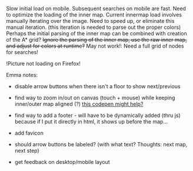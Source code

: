 Slow initial load on mobile. Subsequent searches on mobile are fast. Need to optimize the loading of the inner map. Current innermap load involves manually iterating over the image. Need to speed up, or eliminate this manual iteration. (this iteration is needed to parse out the proper colors)
Perhaps the initial parsing of the inner map can be combined with creation of the A\* grid?
~~Ignore the parsing of the inner map, use the raw inner map, and adjust for colors at runtime?~~ May not work!: Need a full grid of nodes for searches!

!Picture not loading on Firefox!

Emma notes:

-   disable arrow buttons when there isn't a floor to show next/previous

-   find way to zoom in/out on canvas (touch + mouse) while keeping inner/outer map aligned (?)
    [this codepen might help?](https://codepen.io/chengarda/pen/wRxoyB)

-   find way to add a footer - will have to be dynamically added (thru js) because if I put it directly in html, it shows up before the map...

-   add favicon
-   should arrow buttons be labeled? (with what text? Thoughts: next map, next step)
-   get feedback on desktop/mobile layout
